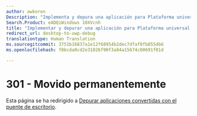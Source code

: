 ```yaml
---
author: awkoren
Description: "Implementa y depura una aplicación para Plataforma universal de Windows (UWP) convertida a partir de una aplicación de escritorio de Windows (Win32, WPF y Windows Forms) mediante el uso del puente de aplicación de escritorio a UWP."
Search.Product: eADQiWindows 10XVcnh
title: "Implementar y depurar una aplicación para Plataforma universal de Windows (UWP) convertida a partir de una aplicación de escritorio de Windows"
redirect_url: desktop-to-uwp-debug
translationtype: Human Translation
ms.sourcegitcommit: 3751b16837a1e12f68954b2dec7dfaf0fb8554b6
ms.openlocfilehash: f8bcda0cd2e31026f90f3a84a15674c00691f01d

---
```


# 301 - Movido permanentemente

Esta página se ha redirigido a [Depurar aplicaciones convertidas con el puente de escritorio](desktop-to-uwp-debug.md). 


<!--HONumber=Nov16_HO1-->


